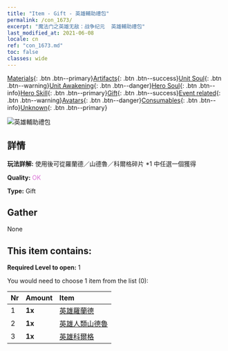 ```yaml
---
title: "Item - Gift - 英雄輔助禮包"
permalink: /con_1673/
excerpt: "魔法门之英雄无敌：战争纪元  英雄輔助禮包"
last_modified_at: 2021-06-08
locale: cn
ref: "con_1673.md"
toc: false
classes: wide
---
```

 [Materials](/ItemsCN/){: .btn .btn--primary}[Artifacts](/ItemsCN/Artifacts/){: .btn .btn--success}[Unit Soul](/ItemsCN/UnitSoul/){: .btn .btn--warning}[Unit Awakening](/ItemsCN/UnitAwakening/){: .btn .btn--danger}[Hero Soul](/ItemsCN/HeroSoul/){: .btn .btn--info}[Hero Skill](/ItemsCN/HeroSkill/){: .btn .btn--primary}[Gift](/ItemsCN/Gift/){: .btn .btn--success}[Event related](/ItemsCN/Events/){: .btn .btn--warning}[Avatars](/ItemsCN/Avatars/){: .btn .btn--danger}[Consumables](/ItemsCN/Consumables/){: .btn .btn--info}[Unknown](/ItemsCN/Unknown/){: .btn .btn--primary}

 ![英雄輔助禮包](/images/t/i_907289.png)

## 詳情
 **玩法詳解:** 使用後可從羅蘭德／山德魯／科爾格碎片 *1 中任選一個獲得

 **Quality:** <span style="color: #DA70D6">OK</span>

 **Type:** Gift

## Gather

  None

## This item contains:

 **Required Level to open:** 1

 You would need to choose 1 item from the list (0):

  | Nr | Amount |     Item    |
  |:---|:-------|:------------|
  | 1 |  **1x** | [英雄羅蘭德](/cn/Items/her_362/) |  | 
  | 2 |  **1x** | [英雄人類山德魯](/cn/Items/her_373/) |  | 
  | 3 |  **1x** | [英雄科爾格](/cn/Items/her_374/) |  | 
